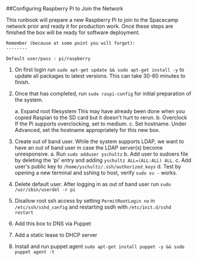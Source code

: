 ##Configuring Raspberry Pi to Join the Network

This runbook will prepare a new Raspberry Pi to join to the Spacecamp network prior and ready it for production work. Once these steps are finished the box will be ready for software deployment.

```
Remember (because at some point you will forget): 
--------

Default user/pass : pi/raspberry
```

1. On first login run `sudo apt-get update && sudo apt-get install -y` to update all packages to latest versions. This can take 30-60 minutes to finish.

2. Once that has completed, run `sudo raspi-config` for initial preparation of the system.

	a. Expand root filesystem
		This may have already been done when you copied Raspian to the SD card but it doesn't hurt to rerun.
	b. Overclock
		If the Pi supports overclocking, set to medium. 
	c. Set hostname. Under Advanced, set the hostname appropriately for this new box.
	
3. Create out of band user. While the system supports LDAP, we want to have an out of band user in case the LDAP server(s) become unresponsive.
	a. Run `sudo adduser yschultz`
	b. Add user to sudoers file by deleting the 'pi' entry and adding `yschultz ALL=(ALL:ALL) ALL`. 
	c. Add user's public key to `/home/yschultz/.ssh/authorized_keys`
	d. Test by opening a new terminal and sshing to host, verify `sudo su -` works.

4. Delete default user. After logging in as out of band user run `sudo /usr/sbin/userdel -r pi`

5. Disallow root ssh access by setting `PermitRootLogin no` in `/etc/ssh/sshd_config` and restarting ssdh with `/etc/init.d/sshd restart`

6. Add this box to DNS via Puppet
7. Add a static lease to DHCP server
8. Install and run puppet agent `sudo apt-get install puppet -y && sudo puppet agent -t`